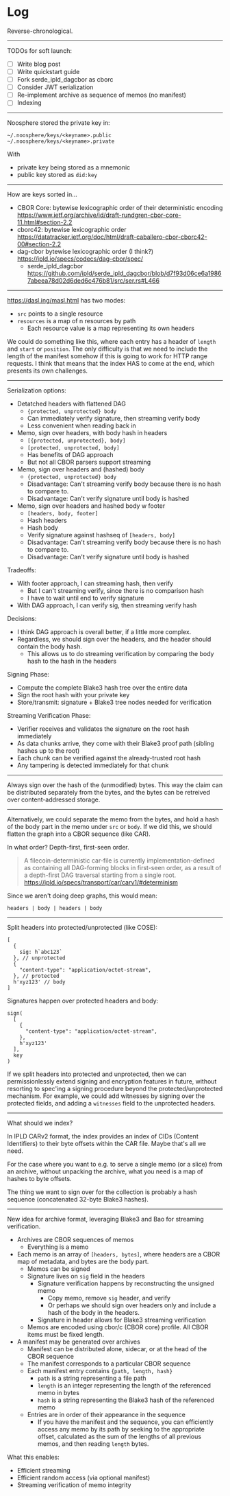 # Log

Reverse-chronological.

---

TODOs for soft launch:

- [ ] Write blog post
- [ ] Write quickstart guide
- [ ] Fork serde_ipld_dagcbor as cborc
- [ ] Consider JWT serialization
- [ ] Re-implement archive as sequence of memos (no manifest)
- [ ] Indexing

---

Noosphere stored the private key in:

```
~/.noosphere/keys/<keyname>.public
~/.noosphere/keys/<keyname>.private
```

With
- private key being stored as a mnemonic
- public key stored as `did:key`

---

How are keys sorted in...

- CBOR Core: bytewise lexicographic order of their deterministic encoding <https://www.ietf.org/archive/id/draft-rundgren-cbor-core-11.html#section-2.2>
- cborc42: bytewise lexicographic order <https://datatracker.ietf.org/doc/html/draft-caballero-cbor-cborc42-00#section-2.2>
- dag-cbor bytewise lexicographic order (I think?) <https://ipld.io/specs/codecs/dag-cbor/spec/>
  - serde_ipld_dagcbor <https://github.com/ipld/serde_ipld_dagcbor/blob/d7f93d06ce6a19867abeea78d02d6ded6c476b81/src/ser.rs#L466>

---

https://dasl.ing/masl.html has two modes:

- `src` points to a single resource
- `resources` is a map of n resources by path
  - Each resource value is a map representing its own headers

We could do something like this, where each entry has a header of `length` and `start` or `position`. The only difficulty is that we need to include the length of the manifest somehow if this is going to work for HTTP range requests. I think that means that the index HAS to come at the end, which presents its own challenges.

---

Serialization options:

- Detatched headers with flattened DAG
  - `{protected, unprotected} body`
  - Can immediately verify signature, then streaming verify body
  - Less convenient when reading back in
- Memo, sign over headers, with body hash in headers
  - `[{protected, unprotected}, body]`
  - `[protected, unprotected, body]`
  - Has benefits of DAG approach
  - But not all CBOR parsers support streaming
- Memo, sign over headers and (hashed) body
  - `{protected, unprotected} body`
  - Disadvantage: Can't streaming verify body because there is no hash to
    compare to.
  - Disadvantage: Can't verify signature until body is hashed
- Memo, sign over headers and hashed body w footer
  - `[headers, body, footer]`
  - Hash headers
  - Hash body
  - Verify signature against hashseq of `[headers, body]`
  - Disadvantage: Can't streaming verify body because there is no hash to
    compare to.
  - Disadvantage: Can't verify signature until body is hashed

Tradeoffs:

- With footer approach, I can streaming hash, then verify
  - But I can't streaming verify, since there is no comparison hash
  - I have to wait until end to verify signature
- With DAG approach, I can verify sig, then streaming verify hash

Decisions:

- I think DAG approach is overall better, if a little more complex.
- Regardless, we should sign over the headers, and the header should contain the body hash.
  - This allows us to do streaming verification by comparing the body hash to the hash in the headers

Signing Phase:

- Compute the complete Blake3 hash tree over the entire data
- Sign the root hash with your private key
- Store/transmit: signature + Blake3 tree nodes needed for verification

Streaming Verification Phase:

- Verifier receives and validates the signature on the root hash immediately
- As data chunks arrive, they come with their Blake3 proof path (sibling hashes up to the root)
- Each chunk can be verified against the already-trusted root hash
- Any tampering is detected immediately for that chunk

---

Always sign over the hash of the (unmodified) bytes. This way the claim can be distributed separately from the bytes, and the bytes can be retreived over content-addressed storage.

---

Alternatively, we could separate the memo from the bytes, and hold a hash of the body part in the memo under `src` or `body`. If we did this, we should flatten the graph into a CBOR sequence (like CAR).

In what order? Depth-first, first-seen order.

> A filecoin-deterministic car-file is currently implementation-defined as containing all DAG-forming blocks in first-seen order, as a result of a depth-first DAG traversal starting from a single root. <https://ipld.io/specs/transport/car/carv1/#determinism>

Since we aren't doing deep graphs, this would mean:

```
headers | body | headers | body
```

---

Split headers into protected/unprotected (like COSE):

```
[
  {
    sig: h`abc123`
  }, // unprotected
  {
    "content-type": "application/octet-stream",
  }, // protected
  h'xyz123' // body
]
```

Signatures happen over protected headers and body:

```
sign(
  [
    {
      "content-type": "application/octet-stream",
    },
    h'xyz123'
  ],
  key
)
```

If we split headers into protected and unprotected, then we can permissionlessly extend signing and encryption features in future, without resorting to spec'ing a signing procedure beyond the protected/unprotected mechanism. For example, we could add witnesses by signing over the protected fields, and adding a `witnesses` field to the unprotected headers.

---

What should we index?

In IPLD CARv2 format, the index provides an index of CIDs (Content Identifiers) to their byte offsets within the CAR file. Maybe that's all we need.

For the case where you want to e.g. to serve a single memo (or a slice) from an archive, without unpacking the archive, what you need is a map of hashes to byte offsets.

The thing we want to sign over for the collection is probably a hash sequence (concatenated 32-byte Blake3 hashes).

---

New idea for archive format, leveraging Blake3 and Bao for streaming verification.

- Archives are CBOR sequences of memos
  - Everything is a memo
- Each memo is an array of `[headers, bytes]`, where headers are a CBOR map of metadata, and bytes are the body part.
  - Memos can be signed
  - Signature lives on `sig` field in the headers
    - Signature verification happens by reconstructing the unsigned memo
      - Copy memo, remove `sig` header, and verify
      - Or perhaps we should sign over headers only and include a hash of the body in the headers.
    - Signature in header allows for Blake3 streaming verification
  - Memos are encoded using cbor/c (CBOR core) profile. All CBOR items must be fixed length.
- A manifest may be generated over archives
  - Manifest can be distributed alone, sidecar, or at the head of the CBOR sequence
  - The manifest corresponds to a particular CBOR sequence
  - Each manifest entry contains `{path, length, hash}`
    - `path` is a string representing a file path
    - `length` is an integer representing the length of the referenced memo in bytes
    - `hash` is a string representing the Blake3 hash of the referenced memo
  - Entries are in order of their appearance in the sequence
    - If you have the manifest and the sequence, you can efficiently access any memo by its path by seeking to the appropriate offset, calculated as the sum of the lengths of all previous memos, and then reading `length` bytes.

What this enables:

- Efficient streaming
- Efficient random access (via optional manifest)
- Streaming verification of memo integrity
